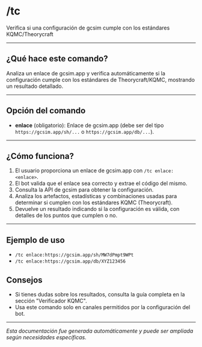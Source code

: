 # /tc

Verifica si una configuración de gcsim cumple con los estándares KQMC/Theorycraft

---

## ¿Qué hace este comando?
Analiza un enlace de gcsim.app y verifica automáticamente si la configuración cumple con los estándares de Theorycraft/KQMC, mostrando un resultado detallado.

---

## Opción del comando
- **enlace** (obligatorio): Enlace de gcsim.app (debe ser del tipo `https://gcsim.app/sh/...` o `https://gcsim.app/db/...`).

---

## ¿Cómo funciona?
1. El usuario proporciona un enlace de gcsim.app con `/tc enlace:<enlace>`.
2. El bot valida que el enlace sea correcto y extrae el código del mismo.
3. Consulta la API de gcsim para obtener la configuración.
4. Analiza los artefactos, estadísticas y combinaciones usadas para determinar si cumplen con los estándares KQMC (Theorycraft).
5. Devuelve un resultado indicando si la configuración es válida, con detalles de los puntos que cumplen o no.

---

## Ejemplo de uso
- `/tc enlace:https://gcsim.app/sh/MW7dPmpt9WPt`
- `/tc enlace:https://gcsim.app/db/XYZ123456`

## Consejos
- Si tienes dudas sobre los resultados, consulta la guía completa en la sección "Verificador KQMC".
- Usa este comando solo en canales permitidos por la configuración del bot.

---

*Esta documentación fue generada automáticamente y puede ser ampliada según necesidades específicas.*
